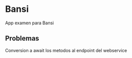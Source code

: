 # Bansi
App examen para Bansi

## Problemas
Conversion a await los metodos al endpoint del webservice

